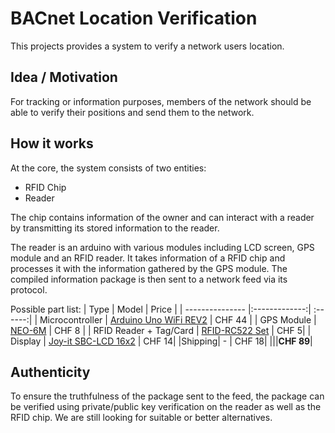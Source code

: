 # BACnet Location Verification

This projects provides a system to verify a network users location.


## Idea / Motivation

For tracking or information purposes, members of the network should be able to verify their positions and send them to the network.

## How it works

At the core, the system consists of two entities:

* RFID Chip
* Reader

The chip contains information of the owner and can interact with a reader by transmitting its stored information to the reader.

The reader is an arduino with various modules including LCD screen, GPS module and an RFID reader. It takes information of a RFID chip and processes it with the information gathered by the GPS module. The compiled information package is then sent to a network feed via its protocol.

Possible part list:
| Type            | Model         | Price  |
| --------------- |:-------------:| :------:|
| Microcontroller | [Arduino Uno WiFi REV2](https://www.conrad.ch/de/p/arduino-ag-entwicklungsboard-uno-wifi-rev2-1969870.html)   | CHF 44 |
| GPS Module      | [NEO-6M](https://www.berrybase.ch/audio-video/navigation/u-blox-neo-6m-gps-ttl-empf-228-nger-inkl.-antenne)        | CHF 8 |
| RFID Reader + Tag/Card | [RFID-RC522 Set](https://www.berrybase.ch/sensoren-module/rfid-nfc/rfid-leseger-228-t-mit-spi-schnittstelle-inkl.-karte-dongle)   | CHF 5|
| Display    | [Joy-it SBC-LCD 16x2](https://www.conrad.ch/de/p/joy-it-sbc-lcd16x2-display-modul-6-6-cm-2-6-zoll-16-x-2-pixel-passend-fuer-raspberry-pi-arduino-banana-pi-cubieboar-1503825.html)   | CHF 14|
|Shipping| - | CHF 18|
|||**CHF 89**|

## Authenticity

To ensure the truthfulness of the package sent to the feed, the package can be verified using private/public key verification on the reader as well as the RFID chip.
We are still looking for suitable or better alternatives.
